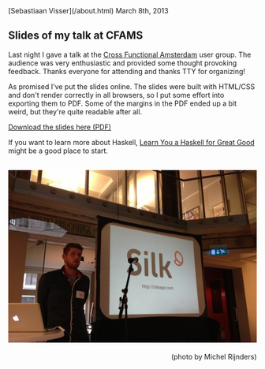 <article>

<div class=meta>
<span class=author>[Sebastiaan Visser](/about.html)</span>
<span class=date>March 8th, 2013</span>
</div>

# Slides of my talk at CFAMS

Last night I gave a talk at the <a href=http://www.meetup.com/funadam/>Cross
Functional Amsterdam</a> user group. The audience was very enthusiastic and
provided some thought provoking feedback. Thanks everyone for attending and
thanks TTY for organizing!

As promised I've put the slides online. The slides were built with HTML/CSS and
don't render correctly in all browsers, so I put some effort into exporting
them to PDF. Some of the margins in the PDF ended up a bit weird, but they're
quite readable after all.

[Download the slides here (PDF)](/file/why-types-matter.pdf)

If you want to learn more about Haskell, [Learn You a Haskell for Great
Good](http://learnyouahaskell.com/) might be a good place to start.

<br>
<a href=http://www.meetup.com/funadam/photos/14474852/228250472/><img src=/image/cfams.png></a>
<div style=text-align:right><br>(photo by Michel Rijnders)</div>

</article>
